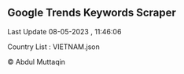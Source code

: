 

## Google Trends Keywords Scraper 
 
Last Update 08-05-2023 , 11:46:06

Country List :
VIETNAM.json



© Abdul Muttaqin 
